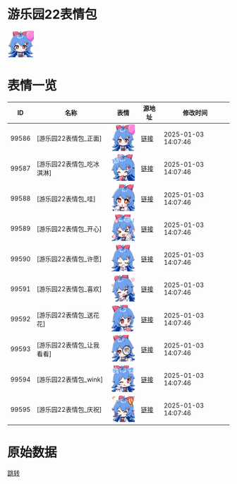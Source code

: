 # 游乐园22表情包

<img src="./cover.png" height="60" alt="cover" />

# 表情一览

|ID|名称|表情|源地址|修改时间|
|----|----|----|----|----|
|99586|[游乐园22表情包_正面]|<img src="./pic/099586_%5B游乐园22表情包_正面%5D.png" height="60" alt="正面"/>|[链接](https://i0.hdslb.com/bfs/emote/8fa868378ff13808164c5f2e82b9040219c33d13.png)|2025-01-03 14:07:46|
|99587|[游乐园22表情包_吃冰淇淋]|<img src="./pic/099587_%5B游乐园22表情包_吃冰淇淋%5D.png" height="60" alt="吃冰淇淋"/>|[链接](https://i0.hdslb.com/bfs/emote/d114141d370a45a24daebb5c66a603d5faff159b.png)|2025-01-03 14:07:46|
|99588|[游乐园22表情包_哇]|<img src="./pic/099588_%5B游乐园22表情包_哇%5D.png" height="60" alt="哇"/>|[链接](https://i0.hdslb.com/bfs/emote/611dd64d9e0daa7ad45cb399fb4413f1a4c0f8d1.png)|2025-01-03 14:07:46|
|99589|[游乐园22表情包_开心]|<img src="./pic/099589_%5B游乐园22表情包_开心%5D.png" height="60" alt="开心"/>|[链接](https://i0.hdslb.com/bfs/emote/51229056e15bce8d0240b03d9267b621b5bbf0eb.png)|2025-01-03 14:07:46|
|99590|[游乐园22表情包_许愿]|<img src="./pic/099590_%5B游乐园22表情包_许愿%5D.png" height="60" alt="许愿"/>|[链接](https://i0.hdslb.com/bfs/emote/46886d3efc9929e9b32e8dc150532786b43e30b9.png)|2025-01-03 14:07:46|
|99591|[游乐园22表情包_喜欢]|<img src="./pic/099591_%5B游乐园22表情包_喜欢%5D.png" height="60" alt="喜欢"/>|[链接](https://i0.hdslb.com/bfs/emote/5521903336a7335cb2cbf72332a33039e50dec9b.png)|2025-01-03 14:07:46|
|99592|[游乐园22表情包_送花花]|<img src="./pic/099592_%5B游乐园22表情包_送花花%5D.png" height="60" alt="送花花"/>|[链接](https://i0.hdslb.com/bfs/emote/044a88ae5b094645259cbc4f43c9478bba5133af.png)|2025-01-03 14:07:46|
|99593|[游乐园22表情包_让我看看]|<img src="./pic/099593_%5B游乐园22表情包_让我看看%5D.png" height="60" alt="让我看看"/>|[链接](https://i0.hdslb.com/bfs/emote/06717dd4c753ff7b621f6410b3687765fad77fc3.png)|2025-01-03 14:07:46|
|99594|[游乐园22表情包_wink]|<img src="./pic/099594_%5B游乐园22表情包_wink%5D.png" height="60" alt="wink"/>|[链接](https://i0.hdslb.com/bfs/emote/cb6f024242e57622e2340ed72decbcf7068eef8b.png)|2025-01-03 14:07:46|
|99595|[游乐园22表情包_庆祝]|<img src="./pic/099595_%5B游乐园22表情包_庆祝%5D.png" height="60" alt="庆祝"/>|[链接](https://i0.hdslb.com/bfs/emote/ee392a371db5ef99c5ddadf9a1145abf83a21795.png)|2025-01-03 14:07:46|

# 原始数据

[跳转](./raw.json)

